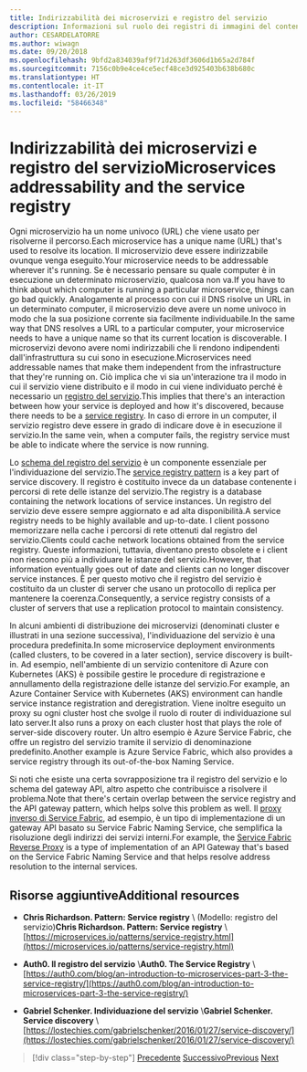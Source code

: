 ```yaml
---
title: Indirizzabilità dei microservizi e registro del servizio
description: Informazioni sul ruolo dei registri di immagini del contenitore nell'architettura di microservizi.
author: CESARDELATORRE
ms.author: wiwagn
ms.date: 09/20/2018
ms.openlocfilehash: 9bfd2a834039af9f71d263df3606d1b65a2d784f
ms.sourcegitcommit: 7156c0b9e4ce4ce5ecf48ce3d925403b638b680c
ms.translationtype: HT
ms.contentlocale: it-IT
ms.lasthandoff: 03/26/2019
ms.locfileid: "58466348"
---
```

# <a name="microservices-addressability-and-the-service-registry"></a><span data-ttu-id="df858-103">Indirizzabilità dei microservizi e registro del servizio</span><span class="sxs-lookup"><span data-stu-id="df858-103">Microservices addressability and the service registry</span></span>

<span data-ttu-id="df858-104">Ogni microservizio ha un nome univoco (URL) che viene usato per risolverne il percorso.</span><span class="sxs-lookup"><span data-stu-id="df858-104">Each microservice has a unique name (URL) that's used to resolve its location.</span></span> <span data-ttu-id="df858-105">Il microservizio deve essere indirizzabile ovunque venga eseguito.</span><span class="sxs-lookup"><span data-stu-id="df858-105">Your microservice needs to be addressable wherever it's running.</span></span> <span data-ttu-id="df858-106">Se è necessario pensare su quale computer è in esecuzione un determinato microservizio, qualcosa non va.</span><span class="sxs-lookup"><span data-stu-id="df858-106">If you have to think about which computer is running a particular microservice, things can go bad quickly.</span></span> <span data-ttu-id="df858-107">Analogamente al processo con cui il DNS risolve un URL in un determinato computer, il microservizio deve avere un nome univoco in modo che la sua posizione corrente sia facilmente individuabile.</span><span class="sxs-lookup"><span data-stu-id="df858-107">In the same way that DNS resolves a URL to a particular computer, your microservice needs to have a unique name so that its current location is discoverable.</span></span> <span data-ttu-id="df858-108">I microservizi devono avere nomi indirizzabili che li rendono indipendenti dall'infrastruttura su cui sono in esecuzione.</span><span class="sxs-lookup"><span data-stu-id="df858-108">Microservices need addressable names that make them independent from the infrastructure that they're running on.</span></span> <span data-ttu-id="df858-109">Ciò implica che vi sia un'interazione tra il modo in cui il servizio viene distribuito e il modo in cui viene individuato perché è necessario un [registro del servizio](https://microservices.io/patterns/service-registry.html).</span><span class="sxs-lookup"><span data-stu-id="df858-109">This implies that there's an interaction between how your service is deployed and how it's discovered, because there needs to be a [service registry](https://microservices.io/patterns/service-registry.html).</span></span> <span data-ttu-id="df858-110">In caso di errore in un computer, il servizio registro deve essere in grado di indicare dove è in esecuzione il servizio.</span><span class="sxs-lookup"><span data-stu-id="df858-110">In the same vein, when a computer fails, the registry service must be able to indicate where the service is now running.</span></span>

<span data-ttu-id="df858-111">Lo [schema del registro del servizio](https://microservices.io/patterns/service-registry.html) è un componente essenziale per l'individuazione del servizio.</span><span class="sxs-lookup"><span data-stu-id="df858-111">The [service registry pattern](https://microservices.io/patterns/service-registry.html) is a key part of service discovery.</span></span> <span data-ttu-id="df858-112">Il registro è costituito invece da un database contenente i percorsi di rete delle istanze del servizio.</span><span class="sxs-lookup"><span data-stu-id="df858-112">The registry is a database containing the network locations of service instances.</span></span> <span data-ttu-id="df858-113">Un registro del servizio deve essere sempre aggiornato e ad alta disponibilità.</span><span class="sxs-lookup"><span data-stu-id="df858-113">A service registry needs to be highly available and up-to-date.</span></span> <span data-ttu-id="df858-114">I client possono memorizzare nella cache i percorsi di rete ottenuti dal registro del servizio.</span><span class="sxs-lookup"><span data-stu-id="df858-114">Clients could cache network locations obtained from the service registry.</span></span> <span data-ttu-id="df858-115">Queste informazioni, tuttavia, diventano presto obsolete e i client non riescono più a individuare le istanze del servizio.</span><span class="sxs-lookup"><span data-stu-id="df858-115">However, that information eventually goes out of date and clients can no longer discover service instances.</span></span> <span data-ttu-id="df858-116">È per questo motivo che il registro del servizio è costituito da un cluster di server che usano un protocollo di replica per mantenere la coerenza.</span><span class="sxs-lookup"><span data-stu-id="df858-116">Consequently, a service registry consists of a cluster of servers that use a replication protocol to maintain consistency.</span></span>

<span data-ttu-id="df858-117">In alcuni ambienti di distribuzione dei microservizi (denominati cluster e illustrati in una sezione successiva), l'individuazione del servizio è una procedura predefinita.</span><span class="sxs-lookup"><span data-stu-id="df858-117">In some microservice deployment environments (called clusters, to be covered in a later section), service discovery is built-in.</span></span> <span data-ttu-id="df858-118">Ad esempio, nell'ambiente di un servizio contenitore di Azure con Kubernetes (AKS) è possibile gestire le procedure di registrazione e annullamento della registrazione delle istanze del servizio.</span><span class="sxs-lookup"><span data-stu-id="df858-118">For example, an Azure Container Service with Kubernetes (AKS) environment can handle service instance registration and deregistration.</span></span> <span data-ttu-id="df858-119">Viene inoltre eseguito un proxy su ogni cluster host che svolge il ruolo di router di individuazione sul lato server.</span><span class="sxs-lookup"><span data-stu-id="df858-119">It also runs a proxy on each cluster host that plays the role of server-side discovery router.</span></span> <span data-ttu-id="df858-120">Un altro esempio è Azure Service Fabric, che offre un registro del servizio tramite il servizio di denominazione predefinito.</span><span class="sxs-lookup"><span data-stu-id="df858-120">Another example is Azure Service Fabric, which also provides a service registry through its out-of-the-box Naming Service.</span></span>

<span data-ttu-id="df858-121">Si noti che esiste una certa sovrapposizione tra il registro del servizio e lo schema del gateway API, altro aspetto che contribuisce a risolvere il problema.</span><span class="sxs-lookup"><span data-stu-id="df858-121">Note that there's certain overlap between the service registry and the API gateway pattern, which helps solve this problem as well.</span></span> <span data-ttu-id="df858-122">Il [proxy inverso di Service Fabric](https://docs.microsoft.com/azure/service-fabric/service-fabric-reverseproxy), ad esempio, è un tipo di implementazione di un gateway API basato su Service Fabric Naming Service, che semplifica la risoluzione degli indirizzi dei servizi interni.</span><span class="sxs-lookup"><span data-stu-id="df858-122">For example, the [Service Fabric Reverse Proxy](https://docs.microsoft.com/azure/service-fabric/service-fabric-reverseproxy) is a type of implementation of an API Gateway that's based on the Service Fabric Naming Service and that helps resolve address resolution to the internal services.</span></span>

## <a name="additional-resources"></a><span data-ttu-id="df858-123">Risorse aggiuntive</span><span class="sxs-lookup"><span data-stu-id="df858-123">Additional resources</span></span>

- <span data-ttu-id="df858-124">**Chris Richardson. Pattern: Service registry** \ (Modello: registro del servizio)</span><span class="sxs-lookup"><span data-stu-id="df858-124">**Chris Richardson. Pattern: Service registry** \\</span></span>
  [https://microservices.io/patterns/service-registry.html](https://microservices.io/patterns/service-registry.html)

- <span data-ttu-id="df858-125">**Auth0. Il registro del servizio** \\</span><span class="sxs-lookup"><span data-stu-id="df858-125">**Auth0. The Service Registry** \\</span></span>
  [https://auth0.com/blog/an-introduction-to-microservices-part-3-the-service-registry/](https://auth0.com/blog/an-introduction-to-microservices-part-3-the-service-registry/)

- <span data-ttu-id="df858-126">**Gabriel Schenker. Individuazione del servizio** \\</span><span class="sxs-lookup"><span data-stu-id="df858-126">**Gabriel Schenker. Service discovery** \\</span></span>
  [https://lostechies.com/gabrielschenker/2016/01/27/service-discovery/](https://lostechies.com/gabrielschenker/2016/01/27/service-discovery/)

>[!div class="step-by-step"]
><span data-ttu-id="df858-127">[Precedente](maintain-microservice-apis.md)
>[Successivo](microservice-based-composite-ui-shape-layout.md)</span><span class="sxs-lookup"><span data-stu-id="df858-127">[Previous](maintain-microservice-apis.md)
[Next](microservice-based-composite-ui-shape-layout.md)</span></span>